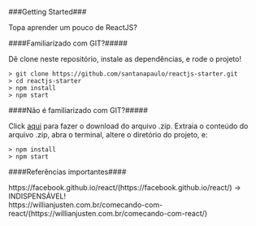 ###Getting Started###

Topa aprender um pouco de ReactJS?

####Familiarizado com GIT?#####

Dê clone neste repositório, instale as dependências, e rode o projeto! 

	> git clone https://github.com/santanapaulo/reactjs-starter.git
	> cd reactjs-starter
	> npm install
	> npm start

####Não é familiarizado com GIT?#####

Click [aqui](https://github.com/santanapaulo/reactjs-starter/archive/master.zip) para fazer o download do arquivo .zip. Extraia o conteúdo do arquivo .zip, abra o terminal, altere o diretório do projeto, e:

	> npm install
	> npm start


####Referências importantes####

<p>
https://facebook.github.io/react/(https://facebook.github.io/react/) -> INDISPENSÁVEL! <br />
https://willianjusten.com.br/comecando-com-react/(https://willianjusten.com.br/comecando-com-react/)
</p>